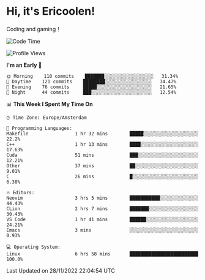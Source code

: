 # Hi, it's Ericoolen!
Coding and gaming！

<!--START_SECTION:waka-->
![Code Time](http://img.shields.io/badge/Code%20Time-539%20hrs%2059%20mins-blue)

![Profile Views](http://img.shields.io/badge/Profile%20Views-6-blue)

**I'm an Early 🐤** 

```text
🌞 Morning    110 commits    ███████░░░░░░░░░░░░░░░░░░   31.34% 
🌆 Daytime    121 commits    ████████░░░░░░░░░░░░░░░░░   34.47% 
🌃 Evening    76 commits     █████░░░░░░░░░░░░░░░░░░░░   21.65% 
🌙 Night      44 commits     ███░░░░░░░░░░░░░░░░░░░░░░   12.54%

```


📊 **This Week I Spent My Time On** 

```text
⌚︎ Time Zone: Europe/Amsterdam

💬 Programming Languages: 
Makefile                 1 hr 32 mins        █████░░░░░░░░░░░░░░░░░░░░   22.2% 
C++                      1 hr 13 mins        ████░░░░░░░░░░░░░░░░░░░░░   17.63% 
Cuda                     51 mins             ███░░░░░░░░░░░░░░░░░░░░░░   12.21% 
Other                    37 mins             ██░░░░░░░░░░░░░░░░░░░░░░░   9.01% 
C                        26 mins             █░░░░░░░░░░░░░░░░░░░░░░░░   6.38%

🔥 Editors: 
Neovim                   3 hrs 5 mins        ███████████░░░░░░░░░░░░░░   44.43% 
CLion                    2 hrs 7 mins        ███████░░░░░░░░░░░░░░░░░░   30.43% 
VS Code                  1 hr 41 mins        ██████░░░░░░░░░░░░░░░░░░░   24.21% 
Emacs                    3 mins              ░░░░░░░░░░░░░░░░░░░░░░░░░   0.93%

💻 Operating System: 
Linux                    6 hrs 58 mins       █████████████████████████   100.0%

```


 Last Updated on 28/11/2022 22:04:54 UTC
<!--END_SECTION:waka-->

